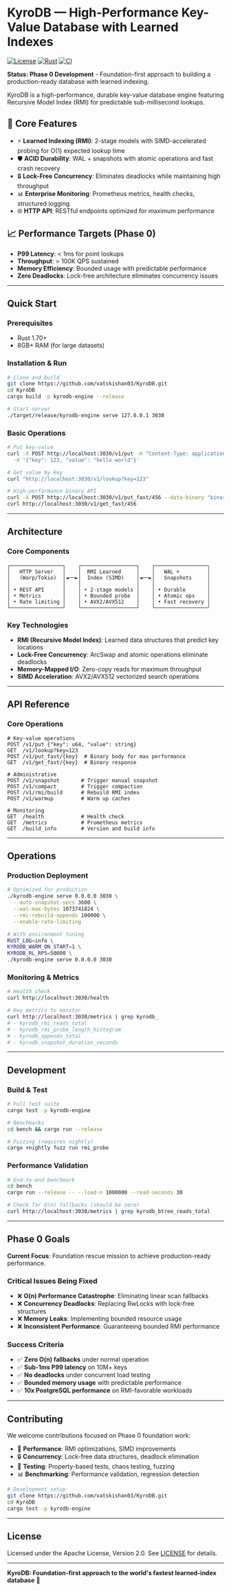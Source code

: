 # KyroDB — High-Performance Key-Value Database with Learned Indexes

[![License](https://img.shields.io/badge/License-Apache%202.0-blue.svg)](https://opensource.org/licenses/Apache-2.0)
[![Rust](https://img.shields.io/badge/Rust-1.70%2B-orange)](https://www.rust-lang.org/)
[![CI](https://github.com/vatskishan03/KyroDB/actions/workflows/ci.yml/badge.svg)](https://github.com/vatskishan03/KyroDB/actions)

**Status: Phase 0 Development** - Foundation-first approach to building a production-ready database with learned indexing.

KyroDB is a high-performance, durable key-value database engine featuring Recursive Model Index (RMI) for predictable sub-millisecond lookups.

## 🚀 Core Features

- ⚡ **Learned Indexing (RMI)**: 2-stage models with SIMD-accelerated probing for O(1) expected lookup time
- 🛡️ **ACID Durability**: WAL + snapshots with atomic operations and fast crash recovery  
- 🔒 **Lock-Free Concurrency**: Eliminates deadlocks while maintaining high throughput
- 📊 **Enterprise Monitoring**: Prometheus metrics, health checks, structured logging
- 🌐 **HTTP API**: RESTful endpoints optimized for maximum performance

## 📈 Performance Targets (Phase 0)

- **P99 Latency**: < 1ms for point lookups
- **Throughput**: > 100K QPS sustained
- **Memory Efficiency**: Bounded usage with predictable performance
- **Zero Deadlocks**: Lock-free architecture eliminates concurrency issues

---

## Quick Start

### Prerequisites
- Rust 1.70+ 
- 8GB+ RAM (for large datasets)

### Installation & Run
```bash
# Clone and build
git clone https://github.com/vatskishan03/KyroDB.git
cd KyroDB
cargo build -p kyrodb-engine --release

# Start server
./target/release/kyrodb-engine serve 127.0.0.1 3030
```

### Basic Operations
```bash
# Put key-value
curl -X POST http://localhost:3030/v1/put -H "Content-Type: application/json" \
  -d '{"key": 123, "value": "hello world"}'

# Get value by key  
curl "http://localhost:3030/v1/lookup?key=123"

# High-performance binary API
curl -X POST http://localhost:3030/v1/put_fast/456 --data-binary "binary data"
curl http://localhost:3030/v1/get_fast/456
```

---

## Architecture

### Core Components
```
┌─────────────────┐    ┌──────────────────┐    ┌─────────────────┐
│   HTTP Server   │    │  RMI Learned     │    │   WAL +         │
│   (Warp/Tokio)  │◄──►│  Index (SIMD)    │◄──►│   Snapshots     │
│                 │    │                  │    │                 │
│ • REST API      │    │ • 2-stage models │    │ • Durable       │
│ • Metrics       │    │ • Bounded probe  │    │ • Atomic ops    │
│ • Rate limiting │    │ • AVX2/AVX512    │    │ • Fast recovery │
└─────────────────┘    └──────────────────┘    └─────────────────┘
```

### Key Technologies
- **RMI (Recursive Model Index)**: Learned data structures that predict key locations
- **Lock-Free Concurrency**: ArcSwap and atomic operations eliminate deadlocks
- **Memory-Mapped I/O**: Zero-copy reads for maximum throughput
- **SIMD Acceleration**: AVX2/AVX512 vectorized search operations

---

## API Reference

### Core Operations
```http
# Key-value operations
POST /v1/put {"key": u64, "value": string}
GET  /v1/lookup?key=123
POST /v1/put_fast/{key}  # Binary body for max performance
GET  /v1/get_fast/{key}  # Binary response

# Administrative
POST /v1/snapshot       # Trigger manual snapshot
POST /v1/compact        # Trigger compaction
POST /v1/rmi/build      # Rebuild RMI index
POST /v1/warmup         # Warm up caches

# Monitoring  
GET  /health            # Health check
GET  /metrics           # Prometheus metrics
GET  /build_info        # Version and build info
```

---

## Operations

### Production Deployment
```bash
# Optimized for production
./kyrodb-engine serve 0.0.0.0 3030 \
  --auto-snapshot-secs 3600 \
  --wal-max-bytes 1073741824 \
  --rmi-rebuild-appends 100000 \
  --enable-rate-limiting

# With environment tuning
RUST_LOG=info \
KYRODB_WARM_ON_START=1 \
KYRODB_RL_RPS=50000 \
./kyrodb-engine serve 0.0.0.0 3030
```

### Monitoring & Metrics
```bash
# Health check
curl http://localhost:3030/health

# Key metrics to monitor
curl http://localhost:3030/metrics | grep kyrodb_
# - kyrodb_rmi_reads_total
# - kyrodb_rmi_probe_length_histogram  
# - kyrodb_appends_total
# - kyrodb_snapshot_duration_seconds
```

---

## Development

### Build & Test
```bash
# Full test suite
cargo test -p kyrodb-engine

# Benchmarks
cd bench && cargo run --release

# Fuzzing (requires nightly)
cargo +nightly fuzz run rmi_probe
```

### Performance Validation
```bash
# End-to-end benchmark
cd bench
cargo run --release -- --load-n 1000000 --read-seconds 30

# Check for O(n) fallbacks (should be zero)
curl http://localhost:3030/metrics | grep kyrodb_btree_reads_total
```

---

## Phase 0 Goals

**Current Focus**: Foundation rescue mission to achieve production-ready performance.

### Critical Issues Being Fixed
- ❌ **O(n) Performance Catastrophe**: Eliminating linear scan fallbacks
- ❌ **Concurrency Deadlocks**: Replacing RwLocks with lock-free structures  
- ❌ **Memory Leaks**: Implementing bounded resource usage
- ❌ **Inconsistent Performance**: Guaranteeing bounded RMI performance

### Success Criteria
- ✅ **Zero O(n) fallbacks** under normal operation
- ✅ **Sub-1ms P99 latency** on 10M+ keys
- ✅ **No deadlocks** under concurrent load testing
- ✅ **Bounded memory usage** with predictable performance
- ✅ **10x PostgreSQL performance** on RMI-favorable workloads

---

## Contributing

We welcome contributions focused on Phase 0 foundation work:

- 🚀 **Performance**: RMI optimizations, SIMD improvements
- 🔒 **Concurrency**: Lock-free data structures, deadlock elimination  
- 🧪 **Testing**: Property-based tests, chaos testing, fuzzing
- 📊 **Benchmarking**: Performance validation, regression detection

```bash
# Development setup
git clone https://github.com/vatskishan03/KyroDB.git
cd KyroDB
cargo test -p kyrodb-engine
```

---

## License

Licensed under the Apache License, Version 2.0. See [LICENSE](LICENSE) for details.

---

**KyroDB: Foundation-first approach to the world's fastest learned-index database** 🚀
